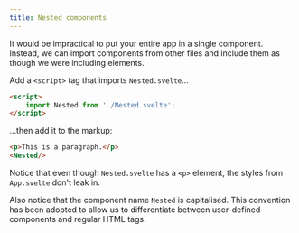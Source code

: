 ```yaml
---
title: Nested components
---
```


It would be impractical to put your entire app in a single component. Instead, we can import components from other files and include them as though we were including elements.

Add a `<script>` tag that imports `Nested.svelte`...

```html
<script>
	import Nested from './Nested.svelte';
</script>
```

...then add it to the markup:

```html
<p>This is a paragraph.</p>
<Nested/>
```

Notice that even though `Nested.svelte` has a `<p>` element, the styles from `App.svelte` don't leak in.

Also notice that the component name `Nested` is capitalised. This convention has been adopted to allow us to differentiate between user-defined components and regular HTML tags.
